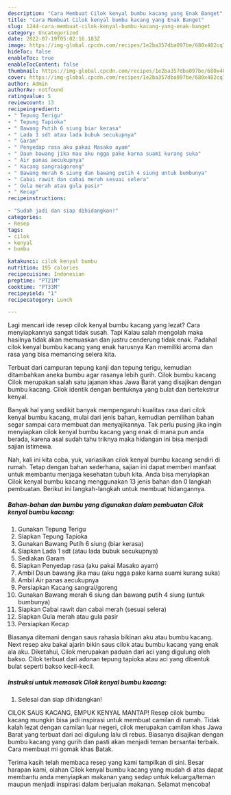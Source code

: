 ```yaml
---
description: "Cara Membuat Cilok kenyal bumbu kacang yang Enak Banget"
title: "Cara Membuat Cilok kenyal bumbu kacang yang Enak Banget"
slug: 1244-cara-membuat-cilok-kenyal-bumbu-kacang-yang-enak-banget
category: Uncategorized
date: 2022-07-19T05:02:16.183Z
image: https://img-global.cpcdn.com/recipes/1e2ba357dba097be/680x482cq70/cilok-kenyal-bumbu-kacang-foto-resep-utama.jpg
hideToc: false
enableToc: true
enableTocContent: false
thumbnail: https://img-global.cpcdn.com/recipes/1e2ba357dba097be/680x482cq70/cilok-kenyal-bumbu-kacang-foto-resep-utama.jpg
cover: https://img-global.cpcdn.com/recipes/1e2ba357dba097be/680x482cq70/cilok-kenyal-bumbu-kacang-foto-resep-utama.jpg
author: Admin
authorAv: notfound
ratingvalue: 5
reviewcount: 13
recipeingredient:
- " Tepung Terigu"
- " Tepung Tapioka"
- " Bawang Putih 6 siung biar kerasa"
- " Lada 1 sdt atau lada bubuk secukupnya"
- " Garam"
- " Penyedap rasa aku pakai Masako ayam"
- " Daun bawang jika mau aku ngga pake karna suami kurang suka"
- " Air panas aecukupnya"
- " Kacang sangraigoreng"
- " Bawang merah 6 siung dan bawang putih 4 siung untuk bumbunya"
- " Cabai rawit dan cabai merah sesuai selera"
- " Gula merah atau gula pasir"
- " Kecap"
recipeinstructions:

- "Sudah jadi dan siap dihidangkan!"
categories:
- Resep
tags:
- cilok
- kenyal
- bumbu

katakunci: cilok kenyal bumbu 
nutrition: 195 calories
recipecuisine: Indonesian
preptime: "PT21M"
cooktime: "PT33M"
recipeyield: "1"
recipecategory: Lunch

---
```



Lagi mencari ide resep cilok kenyal bumbu kacang yang lezat? Cara menyiapkannya sangat tidak susah. Tapi Kalau salah mengolah maka hasilnya tidak akan memuaskan dan justru cenderung tidak enak. Padahal cilok kenyal bumbu kacang yang enak harusnya Kan memiliki aroma dan rasa yang bisa memancing selera kita.


Terbuat dari campuran tepung kanji dan tepung terigu, kemudian ditambahkan aneka bumbu agar rasanya lebih gurih. Cilok bumbu kacang Cilok merupakan salah satu jajanan khas Jawa Barat yang disajikan dengan bumbu kacang. Cilok identik dengan bentuknya yang bulat dan bertekstrur kenyal.

Banyak hal yang sedikit banyak mempengaruhi kualitas rasa dari cilok kenyal bumbu kacang, mulai dari jenis bahan, kemudian pemilihan bahan segar sampai cara membuat dan menyajikannya. Tak perlu pusing jika ingin menyiapkan cilok kenyal bumbu kacang yang enak di mana pun anda berada, karena asal sudah tahu triknya maka hidangan ini bisa menjadi sajian istimewa.


Nah, kali ini kita coba, yuk, variasikan cilok kenyal bumbu kacang sendiri di rumah. Tetap dengan bahan sederhana, sajian ini dapat memberi manfaat untuk membantu menjaga kesehatan tubuh kita. Anda bisa menyiapkan Cilok kenyal bumbu kacang menggunakan 13 jenis bahan dan 0 langkah pembuatan. Berikut ini langkah-langkah untuk membuat hidangannya.

<!--inarticleads1-->

##### Bahan-bahan dan bumbu yang digunakan dalam pembuatan Cilok kenyal bumbu kacang:

1. Gunakan  Tepung Terigu
1. Siapkan  Tepung Tapioka
1. Gunakan  Bawang Putih 6 siung (biar kerasa)
1. Siapkan  Lada 1 sdt (atau lada bubuk secukupnya)
1. Sediakan  Garam
1. Siapkan  Penyedap rasa (aku pakai Masako ayam)
1. Ambil  Daun bawang jika mau (aku ngga pake karna suami kurang suka)
1. Ambil  Air panas aecukupnya
1. Persiapkan  Kacang sangrai/goreng
1. Gunakan  Bawang merah 6 siung dan bawang putih 4 siung (untuk bumbunya)
1. Siapkan  Cabai rawit dan cabai merah (sesuai selera)
1. Siapkan  Gula merah atau gula pasir
1. Persiapkan  Kecap


Biasanya ditemani dengan saus rahasia bikinan aku atau bumbu kacang. Next resep aku bakal ajarin bikin saus cilok atau bumbu kacang yang enak ala aku. Diketahui, Cilok merupakan paduan dari aci yang digulung oleh bakso. Cilok terbuat dari adonan tepung tapioka atau aci yang dibentuk bulat seperti bakso kecil-kecil. 

<!--inarticleads2-->

##### Instruksi untuk memasak Cilok kenyal bumbu kacang:


1. Selesai dan siap dihidangkan!

CILOK SAUS KACANG, EMPUK KENYAL MANTAP! Resep cilok bumbu kacang mungkin bisa jadi inspirasi untuk membuat camilan di rumah. Tidak kalah lezat dengan camilan luar negeri, cilok merupakan camilan khas Jawa Barat yang terbuat dari aci digulung lalu di rebus. Biasanya disajikan dengan bumbu kacang yang gurih dan pasti akan menjadi teman bersantai terbaik. Cara membuat mi gomak khas Batak. 

Terima kasih telah membaca resep yang kami tampilkan di sini. Besar harapan kami, olahan Cilok kenyal bumbu kacang yang mudah di atas dapat membantu anda menyiapkan makanan yang sedap untuk keluarga/teman maupun menjadi inspirasi dalam berjualan makanan. Selamat mencoba!
